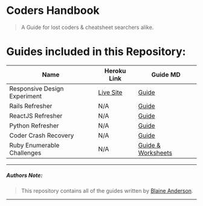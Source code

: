 # Coders Handbook
> A Guide for lost coders & cheatsheet searchers alike.

# Guides included in this Repository:

| Name | Heroku Link | Guide MD |
| --- | --- | --- |
| Responsive Design Experiment | [Live Site](https://blaine-anderson-dev.herokuapp.com/overview) | [Guide](https://github.com/BlaineAndersonDev/coders-handbook/blob/master/responsive_design_starter.md) |
| Rails Refresher | N/A | [Guide](https://github.com/BlaineAndersonDev/coders-handbook/blob/master/rails_refresher.md) |
| ReactJS Refresher | N/A | [Guide](https://github.com/BlaineAndersonDev/coders-handbook/blob/master/react_refresher.md) |
| Python Refresher | N/A | [Guide](https://github.com/BlaineAndersonDev/coders-handbook/blob/master/python_refresher.md) |
| Coder Crash Recovery | N/A | [Guide](https://github.com/BlaineAndersonDev/coders-handbook/blob/master/coder_crash_recovery.md) |
| Ruby Enumerable Challenges | N/A | [Guide & Worksheets](https://github.com/BlaineAndersonDev/coders-handbook/blob/master/ruby_enumerable_challenge.md) |

___
##### Authors Note:
  > This repository contains all of the guides written by [Blaine Anderson](https://github.com/BlaineAndersonDev).
___
